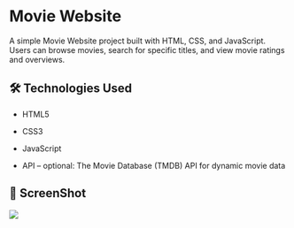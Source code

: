 # Movie Website

A simple Movie Website project built with HTML, CSS, and JavaScript. Users can browse movies, search for specific titles, and view movie ratings and overviews.



## 🛠️ Technologies Used

- HTML5 

- CSS3 

- JavaScript 

- API – optional: The Movie Database (TMDB) API for dynamic movie data


## 🎥 ScreenShot
<img src="moview.gif"/>

